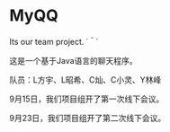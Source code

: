 # MyQQ
Its our team project. ˙＾˙

这是一个基于Java语言的聊天程序。



队员：L方宇、L昭希、C灿、C小灵、Y林峰

9月15日，我们项目组开了第一次线下会议。

9月23日，我们项目组开了第二次线下会议。